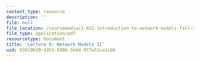 ```yaml
---
content_type: resource
description: ''
file: null
file_location: /coursemedia/1-022-introduction-to-network-models-fall-2018/938196394351580b3e9d977a51ca1cb6_MIT1_022F18_lec9.pdf
file_type: application/pdf
resourcetype: Document
title: 'Lecture 9: Network Models II'
uid: 93819639-4351-580b-3e9d-977a51ca1cb6
---
```

